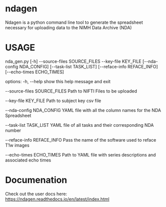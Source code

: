 # ndagen

Ndagen is a python command line tool to generate the spreadsheet necessary for uploading data to the NIMH Data Archive (NDA)

# USAGE

nda_gen.py [-h] --source-files SOURCE_FILES --key-file KEY_FILE [--nda-config NDA_CONFIG] [--task-list TASK_LIST]
                  [--reface-info REFACE_INFO] [--echo-times ECHO_TIMES]

options:
  -h, --help            show this help message and exit

  --source-files SOURCE_FILES
                        Path to NIFTI Files to be uploaded

  --key-file KEY_FILE   Path to subject key csv file

  --nda-config NDA_CONFIG
                        YAML file with all the column names for the NDA Spreadsheet

  --task-list TASK_LIST
                        YAML file of all tasks and their corresponding NDA number

  --reface-info REFACE_INFO
                        Pass the name of the software used to reface T1w images
                        
  --echo-times ECHO_TIMES
                        Path to YAML file with series descriptions and associated echo times

# Documenation

Check out the user docs here: https://ndagen.readthedocs.io/en/latest/index.html